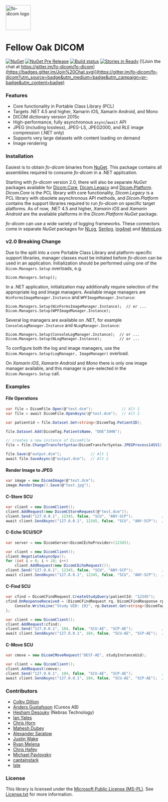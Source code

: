 <img src="https://lh3.googleusercontent.com/-Fq3nigRUo7U/VfaIPuJMjfI/AAAAAAAAALo/7oaLrrTBhnw/s1600/Fellow%2BOak%2BSquare%2BTransp.png" alt="fo-dicom logo" height="80" />

# Fellow Oak DICOM

[![NuGet](https://img.shields.io/nuget/v/fo-dicom.svg)](https://www.nuget.org/packages/fo-dicom/)
[![NuGet Pre Release](https://img.shields.io/nuget/vpre/fo-dicom.svg)](https://www.nuget.org/packages/fo-dicom/)
[![Build status](https://ci.appveyor.com/api/projects/status/r3yptmhufh3dl1xc?svg=true)](https://ci.appveyor.com/project/anders9ustafsson/fo-dicom)
[![Stories in Ready](https://badge.waffle.io/fo-dicom/fo-dicom.svg?label=ready&title=Ready)](http://waffle.io/fo-dicom/fo-dicom)
[![Join the chat at https://gitter.im/fo-dicom/fo-dicom](https://badges.gitter.im/Join%20Chat.svg)](https://gitter.im/fo-dicom/fo-dicom?utm_source=badge&utm_medium=badge&utm_campaign=pr-badge&utm_content=badge)

### Features
* Core functionality in Portable Class Library (PCL)
* Targets .NET 4.5 and higher, Xamarin iOS, Xamarin Android, and Mono
* DICOM dictionary version 2015c
* High-performance, fully asynchronous `async`/`await` API
* JPEG (including lossless), JPEG-LS, JPEG2000, and RLE image compression (.NET only)
* Supports very large datasets with content loading on demand
* Image rendering

### Installation
Easiest is to obtain *fo-dicom* binaries from [NuGet](https://www.nuget.org/packages/fo-dicom/). This package contains all assemblies required to consume *fo-dicom* in a .NET application.

Starting with *fo-dicom* version 2.0, there will also be separate *NuGet* packages available for [Dicom.Core](https://www.nuget.org/packages/fo-dicom.Core/), [Dicom.Legacy](https://www.nuget.org/packages/fo-dicom.Legacy/) and 
[Dicom.Platform](https://www.nuget.org/packages/fo-dicom.Platform/). *Dicom.Core* is the PCL library with core functionality, *Dicom.Legacy* is a PCL library with obsolete asynchronous API methods, and *Dicom.Platform* contains
the support libraries required to run *fo-dicom* on specific target platforms. As of now, .NET 4.5 and higher, *Xamarin iOS* and *Xamarin Android* are the available platforms in the *Dicom.Platform* *NuGet* package.

*fo-dicom* can use a wide variety of logging frameworks. These connectors come in separate *NuGet* packages for [NLog](https://www.nuget.org/packages/fo-dicom.NLog/), [Serilog](https://www.nuget.org/packages/fo-dicom.Serilog/), 
[log4net](https://www.nuget.org/packages/fo-dicom.log4net/) and [MetroLog](https://www.nuget.org/packages/fo-dicom.MetroLog/).

### v2.0 Breaking Change
Due to the split into a core Portable Class Library and platform-specific support libraries, manager classes must be initiated before *fo-dicom* can be used in an application. Initialization should be performed using one of the `Dicom.Managers.Setup` overloads, e.g.

    Dicom.Managers.Setup();

In a .NET application, initialization may additionally require selection of the appropriate log and image managers. Available image managers are `WinFormsImageManager.Instance` and `WPFImageManager.Instance`:

    Dicom.Managers.Setup(WinFormsImageManager.Instance);  // or ...
    Dicom.Managers.Setup(WPFImageManager.Instance);

Several log managers are available on .NET, for example `ConsoleLogManager.Instance` and `NLogManager.Instance`:

    Dicom.Managers.Setup(ConsoleLogManager.Instance);  // or ...
    Dicom.Managers.Setup(NLogManager.Instance);        // or ...

To configure both the log and image managers, use the `Dicom.Managers.Setup(LogManager, ImageManager)` overload.

On *Xamarin iOS*, *Xamarin Android* and *Mono* there is only one image manager available, and this manager is pre-selected in the `Dicom.Managers.Setup` call.

### Examples

#### File Operations
```csharp
var file = DicomFile.Open(@"test.dcm");             // Alt 1
var file = await DicomFile.OpenAsync(@"test.dcm");  // Alt 2

var patientid = file.Dataset.Get<string>(DicomTag.PatientID);

file.Dataset.Add(DicomTag.PatientsName, "DOE^JOHN");

// creates a new instance of DicomFile
file = file.ChangeTransferSyntax(DicomTransferSyntax.JPEGProcess14SV1);

file.Save(@"output.dcm");             // Alt 1
await file.SaveAsync(@"output.dcm");  // Alt 2
```

#### Render Image to JPEG
```csharp
var image = new DicomImage(@"test.dcm");
image.RenderImage().Save(@"test.jpg");
```

#### C-Store SCU
```csharp
var client = new DicomClient();
client.AddRequest(new DicomCStoreRequest(@"test.dcm"));
client.Send("127.0.0.1", 12345, false, "SCU", "ANY-SCP");             // Alt 1
await client.SendAsync("127.0.0.1", 12345, false, "SCU", "ANY-SCP");  // Alt 2
```

#### C-Echo SCU/SCP
```csharp
var server = new DicomServer<DicomCEchoProvider>(12345);

var client = new DicomClient();
client.NegotiateAsyncOps();
for (int i = 0; i < 10; i++)
    client.AddRequest(new DicomCEchoRequest());
client.Send("127.0.0.1", 12345, false, "SCU", "ANY-SCP");             // Alt 1
await client.SendAsync("127.0.0.1", 12345, false, "SCU", "ANY-SCP");  // Alt 2
```

#### C-Find SCU
```csharp
var cfind = DicomCFindRequest.CreateStudyQuery(patientId: "12345");
cfind.OnResponseReceived = (DicomCFindRequest rq, DicomCFindResponse rp) => {
	Console.WriteLine("Study UID: {0}", rp.Dataset.Get<string>(DicomTag.StudyInstanceUID));
};

var client = new DicomClient();
client.AddRequest(cfind);
client.Send("127.0.0.1", 104, false, "SCU-AE", "SCP-AE");             // Alt 1
await client.SendAsync("127.0.0.1", 104, false, "SCU-AE", "SCP-AE");  // Alt 2
```

#### C-Move SCU
```csharp
var cmove = new DicomCMoveRequest("DEST-AE", studyInstanceUid);

var client = new DicomClient();
client.AddRequest(cmove);
client.Send("127.0.0.1", 104, false, "SCU-AE", "SCP-AE");             // Alt 1
await client.SendAsync("127.0.0.1", 104, false, "SCU-AE", "SCP-AE");  // Alt 2
```

### Contributors
* [Colby Dillion](https://github.com/rcd)
* [Anders Gustafsson](https://github.com/anders9ustafsson) (Cureos AB)
* [Hesham Desouky](https://github.com/hdesouky) (Nebras Technology)
* [Ian Yates](http://github.com/IanYates)
* [Chris Horn](https://github.com/GMZ)
* [Mahesh Dubey](https://github.com/mdubey82)
* [Alexander Saratow](https://github.com/swalex)
* [Justin Wake](https://github.com/jwake)
* [Ryan Melena](https://github.com/RyanMelenaNoesis)
* [Chris Hafey](https://github.com/chafey)
* [Michael Pavlovsky](https://github.com/michaelp)
* [captainstark](https://github.com/captainstark)
* [lste](https://github.com/lste)

### License
This library is licensed under the [Microsoft Public License (MS-PL)](http://opensource.org/licenses/MS-PL). See [License.txt](License.txt) for more information.
